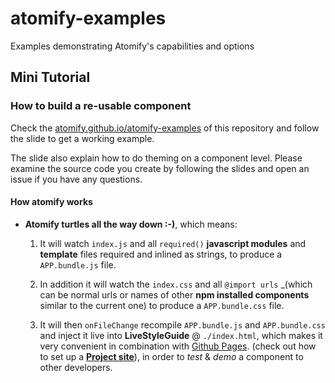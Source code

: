 atomify-examples
================

Examples demonstrating Atomify's capabilities and options




## Mini Tutorial
### How to build a re-usable component

Check the [atomify.github.io/atomify-examples](http://serapath.github.io/atomify-examples) of this repository and follow the slide to get a working example.

The slide also explain how to do theming on a component level. Please examine the source code you create by following the slides and open an issue if you have any questions.


#### How atomify works
  * __Atomify turtles all the way down :-)__, which means:

    1. It will watch `index.js` and all `required()` __javascript modules__ and __template__ files required and inlined as strings, to produce a `APP.bundle.js` file.

    2. In addition it will watch the `index.css` and all `@import urls` _(which can be normal urls or names of other __npm installed components__ similar to the current one) to produce a `APP.bundle.css` file.

    2. It will then `onFileChange` recompile `APP.bundle.js` and `APP.bundle.css` and inject it live into __LiveStyleGuide__ @ `./index.html`,
    which makes it very convenient in combination with [Github Pages](https://pages.github.com/). (check out how to set up a [__Project site__](https://pages.github.com/)),
    in order to _test_ & _demo_ a component to other developers.
